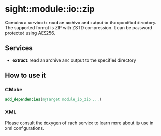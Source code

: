 # sight::module::io::zip

Contains a service to read an archive and output to the specified directory. The supported format is ZIP with ZSTD
compression. It can be password protected using AES256.

## Services

- **extract**: read an archive and output to the specified directory

## How to use it

### CMake

```cmake
add_dependencies(myTarget module_io_zip ...)
```

### XML

Please consult the [doxygen](https://sight.pages.ircad.fr/sight) of each service to learn more about its use in xml configurations.
